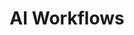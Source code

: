 ---
title: AI Workflows
icon: /docs/icons/ai.svg
editions: ["OSS", "EE", "Cloud"]
version: "1.0.0"
---
